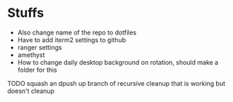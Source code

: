# Stuffs
- Also change name of the repo to dotfiles
- Have to add iterm2 settings to github
- ranger settings
- amethyst
- How to change daily desktop background on rotation, should make a folder for this


TODO squash an dpush up branch of recursive cleanup that is working but doesn't cleanup
